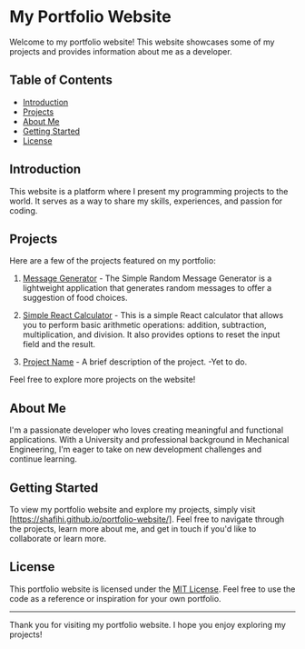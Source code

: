 # My Portfolio Website

Welcome to my portfolio website! This website showcases some of my projects and provides information about me as a developer.

## Table of Contents

- [Introduction](#introduction)
- [Projects](#projects)
- [About Me](#about-me)
- [Getting Started](#getting-started)
- [License](#license)

## Introduction

This website is a platform where I present my programming projects to the world. It serves as a way to share my skills, experiences, and passion for coding.

## Projects

Here are a few of the projects featured on my portfolio:

1. [Message Generator](https://github.com/shafihi/message-generator) - The Simple Random Message Generator is a lightweight application that generates random messages to offer a suggestion of food choices.

2. [Simple React Calculator](https://github.com/shafihi/simple-react-calculator) - This is a simple React calculator that allows you to perform basic arithmetic operations: addition, subtraction, multiplication, and division. It also provides options to reset the input field and the result.

3. [Project Name](#link-to-project) - A brief description of the project. -Yet to do.

Feel free to explore more projects on the website!

## About Me

I'm a passionate developer who loves creating meaningful and functional applications. With a University and professional background in Mechanical Engineering, I'm eager to take on new development challenges and continue learning.

## Getting Started

To view my portfolio website and explore my projects, simply visit [https://shafihi.github.io/portfolio-website/]. Feel free to navigate through the projects, learn more about me, and get in touch if you'd like to collaborate or learn more.

## License

This portfolio website is licensed under the [MIT License](LICENSE). Feel free to use the code as a reference or inspiration for your own portfolio.

---

Thank you for visiting my portfolio website. I hope you enjoy exploring my projects!
